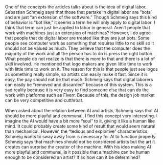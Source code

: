 <br  /> One of the concepts the articles talks about is the idea of digital labor. Sebastian Schmeig says that those that partake in digital labor are “bots” and are just “an extension of the software.” Though Schmeig says this kind of behavior is “bot like,” it seems a term he will only apply to digital labor. I think that term can just be applied to labor in general. Aren’t people that work with machines just an extension of machines? However, I do agree that people that do digital labor are treated like they are just bots. Some people see computer work as something that requires little to no skill so it should not be valued as much. They believe that the computer does the majority of the work and all the person has to do is press the right button. What people do not realize is that there is more to that and there is a lot of skill involved. He mentioned that logo makers are given little time to work with little time to work on it. The reason for this is that people just see logos as something really simple, so artists can easily make it fast. Since it is easy, the pay should not be that much.  Schmeig says that digital laborers can easily be “removed and discarded” because of this system. This is a sad reality because it is very easy to find someone else that can do the work with platforms such as Fiverr. Because of this, the design job market can be very competitive and cutthroat.  
<br  /> When asked about the relation between AI and artists, Schmeig says that AI should be more playful and communal. I find this concept very interesting. I imagine the AI would have a bit more “soul” to it, giving it like a human like mind. It could probably create some kind of result that would seem natural than mechanical. However, the “tedious and exploitive” characteristics Schmeig wants to sway away from is necessary for AI to function properly. Schmeig says that machines should not be considered artists but the art it creates can surprise the creator of the machine. With his idea making AI more playful and communal, is it possible that a machine can be human enough to be considered an artist? If so how can it be determined?   
